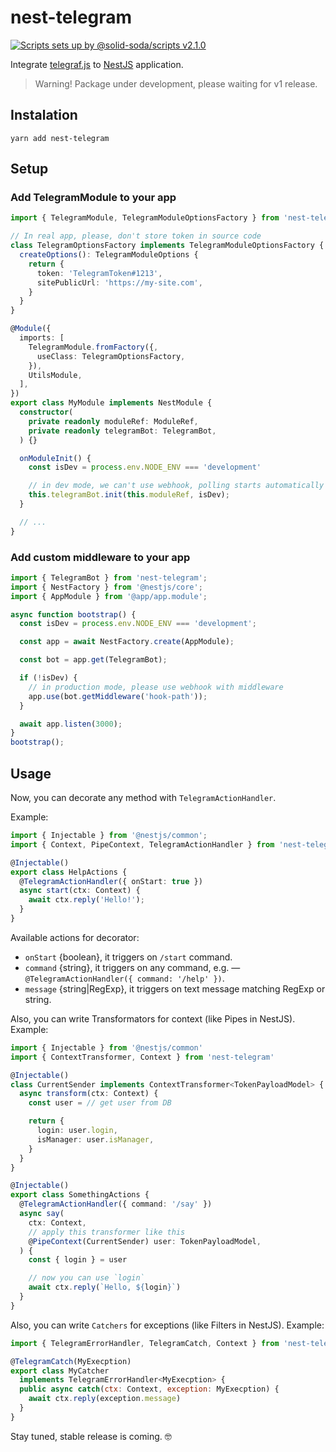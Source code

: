 # nest-telegram

[![Scripts sets up by @solid-soda/scripts v2.1.0](https://img.shields.io/static/v1?label=@solid-soda/scripts&message=2.1.0&color=75ddf4)](https://github.com/solid-soda/scripts)

Integrate [telegraf.js](https://telegraf.js.org/) to [NestJS](https://nestjs.com/) application.

> Warning! Package under development, please waiting for v1 release.

## Instalation

`yarn add nest-telegram`

## Setup

### Add TelegramModule to your app

```ts
import { TelegramModule, TelegramModuleOptionsFactory } from 'nest-telegram'

// In real app, please, don't store token in source code
class TelegramOptionsFactory implements TelegramModuleOptionsFactory {
  createOptions(): TelegramModuleOptions {
    return {
      token: 'TelegramToken#1213',
      sitePublicUrl: 'https://my-site.com',
    }
  }
}

@Module({
  imports: [
    TelegramModule.fromFactory({,
      useClass: TelegramOptionsFactory,
    }),
    UtilsModule,
  ],
})
export class MyModule implements NestModule {
  constructor(
    private readonly moduleRef: ModuleRef,
    private readonly telegramBot: TelegramBot,
  ) {}

  onModuleInit() {
    const isDev = process.env.NODE_ENV === 'development'

    // in dev mode, we can't use webhook, polling starts automatically
    this.telegramBot.init(this.moduleRef, isDev);
  }

  // ...
}
```

### Add custom middleware to your app

```ts
import { TelegramBot } from 'nest-telegram';
import { NestFactory } from '@nestjs/core';
import { AppModule } from '@app/app.module';

async function bootstrap() {
  const isDev = process.env.NODE_ENV === 'development';

  const app = await NestFactory.create(AppModule);

  const bot = app.get(TelegramBot);

  if (!isDev) {
    // in production mode, please use webhook with middleware
    app.use(bot.getMiddleware('hook-path'));
  }

  await app.listen(3000);
}
bootstrap();
```

## Usage

Now, you can decorate any method with `TelegramActionHandler`.

Example:

```ts
import { Injectable } from '@nestjs/common';
import { Context, PipeContext, TelegramActionHandler } from 'nest-telegram';

@Injectable()
export class HelpActions {
  @TelegramActionHandler({ onStart: true })
  async start(ctx: Context) {
    await ctx.reply('Hello!');
  }
}
```

Available actions for decorator:

- `onStart` {boolean}, it triggers on `/start` command.
- `command` {string}, it triggers on any command, e.g. — `@TelegramActionHandler({ command: '/help' })`.
- `message` {string|RegExp}, it triggers on text message matching RegExp or string.

Also, you can write Transformators for context (like Pipes in NestJS). Example:

```ts
import { Injectable } from '@nestjs/common'
import { ContextTransformer, Context } from 'nest-telegram'

@Injectable()
class CurrentSender implements ContextTransformer<TokenPayloadModel> {
  async transform(ctx: Context) {
    const user = // get user from DB

    return {
      login: user.login,
      isManager: user.isManager,
    }
  }
}

@Injectable()
export class SomethingActions {
  @TelegramActionHandler({ command: '/say' })
  async say(
    ctx: Context,
    // apply this transformer like this
    @PipeContext(CurrentSender) user: TokenPayloadModel,
  ) {
    const { login } = user

    // now you can use `login`
    await ctx.reply(`Hello, ${login}`)
  }
}
```

Also, you can write `Catchers` for exceptions (like Filters in NestJS). Example:

```js
import { TelegramErrorHandler, TelegramCatch, Context } from 'nest-telegram'

@TelegramCatch(MyExecption)
export class MyCatcher
  implements TelegramErrorHandler<MyExecption> {
  public async catch(ctx: Context, exception: MyExecption) {
    await ctx.reply(exception.message)
  }
}
```

Stay tuned, stable release is coming. 🤓
